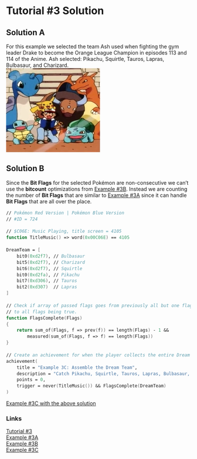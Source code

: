 # Tutorial #3 Solution
## Solution A
For this example we selected the team Ash used when fighting the gym leader Drake to become the Orange League Champion in episodes 113 and 114 of the Anime. Ash selected: Pikachu, Squirtle, Tauros, Lapras, Bulbasaur, and Charizard.<br> 
![Screenshot of the Orange League Champions](Pokemon_Dream_Team.png)
## Solution B
Since the **Bit Flags** for the selected Pokémon are non-consecutive we can’t use the **bitcount** optimizations from [Example #3B](../Example_3B.md).  Instead we are counting the number of **Bit Flags** that are similar to [Example #3A](../Example_3A.md) since it can handle **Bit Flags** that are all over the place.
```fsharp
// Pokémon Red Version | Pokémon Blue Version
// #ID = 724

// $C06E: Music Playing, title screen = 4105
function TitleMusic() => word(0x00C06E) == 4105

DreamTeam = [
    bit0(0xd2f7), // Bulbasaur
    bit5(0xd2f7), // Charizard 
    bit6(0xd2f7), // Squirtle 
    bit0(0xd2fa), // Pikachu
    bit7(0xd306), // Tauros
    bit2(0xd307)  // Lapras
]

// Check if array of passed flags goes from previously all but one flag is true
// to all flags being true.
function FlagsComplete(Flags)
{
    return sum_of(Flags, f => prev(f)) == length(Flags) - 1 &&
        measured(sum_of(Flags, f => f) == length(Flags)) 
}

// Create an achievement for when the player collects the entire Dream Team
achievement(
    title = "Example 3C: Assemble the Dream Team", 
    description = "Catch Pikachu, Squirtle, Tauros, Lapras, Bulbasaur, and Charizard.", 
    points = 0,
    trigger = never(TitleMusic()) && FlagsComplete(DreamTeam)
)
```
[Example #3C with the above solution](Example_3C_Pokemon.rascript)<br>
### Links
[Tutorial #3](../readme.md)<br>
[Example #3A](../Example_3A.md)<br>
[Example #3B](../Example_3B.md)<br>
[Example #3C](../Example_3C.md)